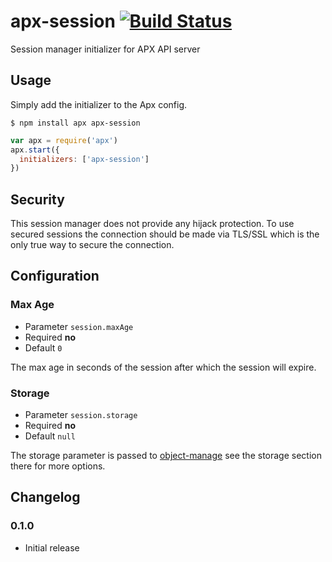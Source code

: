 apx-session [![Build Status](https://travis-ci.org/snailjs/apx-session.png?branch=master)](https://travis-ci.org/snailjs/apx-session)
============

Session manager initializer for APX API server

## Usage

Simply add the initializer to the Apx config.

```
$ npm install apx apx-session
```

```js
var apx = require('apx')
apx.start({
  initializers: ['apx-session']
})
```

## Security

This session manager does not provide any hijack protection. To use secured sessions the connection should be made
via TLS/SSL which is the only true way to secure the connection.

## Configuration

### Max Age
* Parameter `session.maxAge`
* Required **no**
* Default `0`

The max age in seconds of the session after which the session will expire.

### Storage
* Parameter `session.storage`
* Required **no**
* Default `null`

The storage parameter is passed to [object-manage](https://github.com/snailjs/object-manage) see the storage section
there for more options.

## Changelog

### 0.1.0
* Initial release
